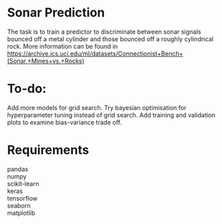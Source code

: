 # Sonar Prediction
The task is to train a predictor to discriminate between sonar signals bounced off a metal cylinder and those bounced off a roughly cylindrical rock.
More information can be found in https://archive.ics.uci.edu/ml/datasets/Connectionist+Bench+(Sonar,+Mines+vs.+Rocks)

# To-do:
Add more models for grid search.
Try bayesian optimisation for hyperparameter tuning instead of grid search.
Add training and validation plots to examine bias-variance trade off.

# Requirements
pandas  
numpy  
scikit-learn  
keras  
tensorflow  
seaborn  
matplotlib  
